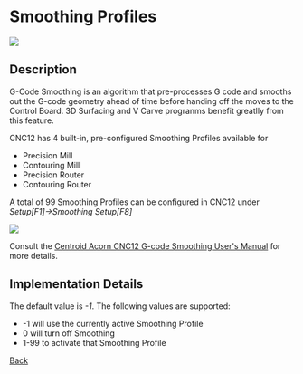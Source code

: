 # Smoothing Profiles

![](/images/pp053.PNG)

## Description
G-Code Smoothing is an algorithm that pre-processes G code and smooths out the G-code geometry ahead of time before handing off the moves to the Control Board. 3D Surfacing and V Carve progranms benefit greatlly from this feature.

CNC12 has 4 built-in, pre-configured Smoothing Profiles available for

* Precision Mill
* Contouring Mill
* Precision Router
* Contouring Router

A total of 99 Smoothing Profiles can be configured in CNC12 under *Setup[F1]->Smoothing Setup[F8]*

![](/images/pp054.PNG)

Consult the [Centroid Acorn CNC12 G-code Smoothing User's Manual](https://www.centroidcnc.com/centroid_diy/downloads/acorn_documentation/acorn_gcode_smoothing_users_manual.pdf) for more details.


## Implementation Details
The default value is *-1*. The following values are supported:

* -1   will use the currently active Smoothing Profile
* 0    will turn off Smoothing
* 1-99 to activate that Smoothing Profile


[Back](index.md)
